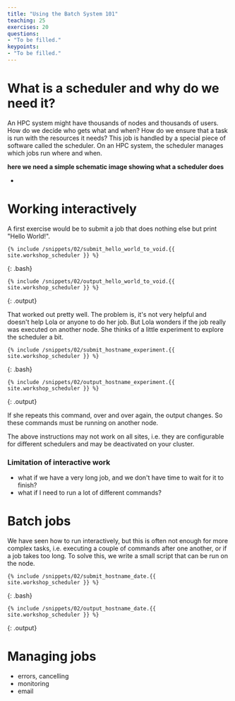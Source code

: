 ```yaml
---
title: "Using the Batch System 101"
teaching: 25
exercises: 20
questions:
- "To be filled."
keypoints: 
- "To be filled." 
---
```


# What is a scheduler and why do we need it?

An HPC system might have thousands of nodes and thousands of users.
How do we decide who gets what and when?
How do we ensure that a task is run with the resources it needs?
This job is handled by a special piece of software called the scheduler.
On an HPC system, the scheduler manages which jobs run where and when.

**here we need a simple schematic image showing what a scheduler does**

- 

# Working interactively

A first exercise would be to submit a job that does nothing else but print "Hello World!".

~~~
{% include /snippets/02/submit_hello_world_to_void.{{ site.workshop_scheduler }} %}
~~~
{: .bash}

~~~
{% include /snippets/02/output_hello_world_to_void.{{ site.workshop_scheduler }} %}
~~~
{: .output}


That worked out pretty well. The problem is, it's not very helpful and doesn't help Lola or anyone to do her job. But Lola wonders if the job really was executed on another node. She thinks of a little experiment to explore the scheduler a bit. 

~~~
{% include /snippets/02/submit_hostname_experiment.{{ site.workshop_scheduler }} %}
~~~
{: .bash}

~~~
{% include /snippets/02/output_hostname_experiment.{{ site.workshop_scheduler }} %}
~~~
{: .output}

If she repeats this command, over and over again, the output changes. 
So these commands must be running on another node. 

The above instructions may not work on all sites, i.e. they are configurable for different 
schedulers and may be deactivated on your cluster.

### Limitation of interactive work
- what if we have a very long job, and we don't have time to wait for it to finish?
- what if I need to run a lot of different commands?


# Batch jobs

We have seen how to run interactively, but this is often not enough for more complex tasks, 
i.e. executing a couple of commands after one another,
or if a job takes too long.
To solve this, we write a small script that can be run on the node.

~~~
{% include /snippets/02/submit_hostname_date.{{ site.workshop_scheduler }} %}
~~~
{: .bash}

~~~
{% include /snippets/02/output_hostname_date.{{ site.workshop_scheduler }} %}
~~~
{: .output}


# Managing jobs

- errors, cancelling
- monitoring
- email
